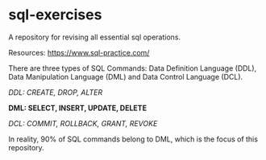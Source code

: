 # sql-exercises

A repository for revising all essential sql operations.

Resources: https://www.sql-practice.com/

There are three types of SQL Commands: Data Definition Language (DDL), Data Manipulation Language (DML) and Data Control Language (DCL).

*DDL: CREATE, DROP, ALTER*

**DML: SELECT, INSERT, UPDATE, DELETE**

*DCL: COMMIT, ROLLBACK, GRANT, REVOKE*

In reality, 90% of SQL commands belong to DML, which is the focus of this repository.

